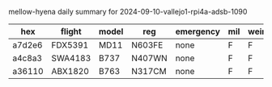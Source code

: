 mellow-hyena daily summary for 2024-09-10-vallejo1-rpi4a-adsb-1090

|hex|flight|model|reg|emergency|mil|weirdo|
|--|--|--|--|--|--|--|
|a7d2e6|FDX5391|MD11|N603FE|none|F|F|
|a4c8a3|SWA4183|B737|N407WN|none|F|F|
|a36110|ABX1820|B763|N317CM|none|F|F|
